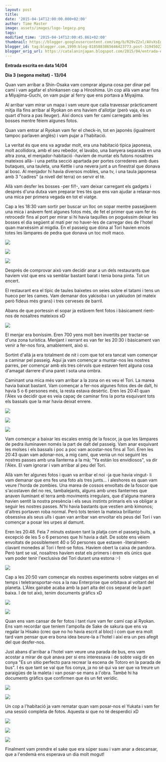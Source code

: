 ```yaml
---
layout: post
title: 
date: '2015-04-14T12:00:00.000+02:00'
author: Time Master
image: assets/images/logo-legacy.png
tags: 
modified_time: '2015-04-14T12:00:45.861+02:00'
thumbnail: https://blogger.googleusercontent.com/img/b/R29vZ2xl/AVvXsEgsvWskY-vwsfy9LdUEwQcF6GkHxVzz3Ry_JLlJhFfYwfj90kpBvCmZrRccCG8srZUGBb0ECyiYR5xwWZqz2ALQWBcpLRpcS5NiMku5LKkzLN0Z8I-PQrp8Ny8RZk8AoIyyFzHVUVsALPI/s72-c/20150414_182923.jpg
blogger_id: tag:blogger.com,1999:blog-8185883865646423773.post-3194502220224803227
blogger_orig_url: https://catalaninjapan.blogspot.com/2015/04/entrada-escrita-en-data-1404-dia-3.html
---
```


**Entrada escrita en data 14/04**  

  

**Dia 3 (segona meitat) - 13/04**  

Quan vam arribar a Shin-Osaka vam comprar alguna cosa per dinar pel camí i vam agafar el shinkansen cap a Hiroshima. Un cop allà vam anar fins a Miyajima-Guchi, on vam pujar al ferry que ens portava a Miyajima.  

  

Al arribar vam mirar un mapa i vam veure que calia travessar pràcticament mitja illa fins arribar al Ryokan on ens havíem d'allotjar (però vaja, és un quart d'hora a pas lleuger). Així doncs vam fer camí carregats amb les bosses mentre fèiem algunes fotos.  

  

Quan vam entrar al Ryokan vam fer el check-in, tot en japonès (igualment tampoc parlaven anglès) i vam pujar a l'habitació.  

  

La veritat és que ens va agradar molt, era una habitació típica japonesa, molt acollidora, amb el seu rebedor, el lavabo, una banyera separada en una altra zona, el menjador-habitació -havíem de muntar els futons nosaltres mateixos allà- i una petita secció apartada per portes correderes amb dues butaques, una tauleta, una Kettle i una nevera junt a un finestral que donava al bosc. Al menjador hi havia diversos mobles, una tv, i una taula japonesa amb 3 "cadires" (a nivell del terra) on servir el tè.  

  

Allà vam desfer les bosses -per fi!!-, vam deixar carregant els gadgets i després d'una dutxa vam preparar tres tès que ens van ajudar a relaxar-nos una mica per primera vegada en tot el viatge.  

  

Cap a les 18:30 vam sortir per buscar un lloc on sopar mentre passejàvem una mica i anàvem fent algunes fotos més, de fet el primer que vam fer és retrocedir fins al port per mirar si hi havia taquilles on poguéssim deixar les bosses el dia següent al matí per no haver-les de carregar des de l'hotel quan marxéssim al migdia. En el passeig que dóna al Tori havien encès totes les làmpares de pedra que donava un toc molt maco.  

  


[![](https://blogger.googleusercontent.com/img/b/R29vZ2xl/AVvXsEgsvWskY-vwsfy9LdUEwQcF6GkHxVzz3Ry_JLlJhFfYwfj90kpBvCmZrRccCG8srZUGBb0ECyiYR5xwWZqz2ALQWBcpLRpcS5NiMku5LKkzLN0Z8I-PQrp8Ny8RZk8AoIyyFzHVUVsALPI/s1600/20150414_182923.jpg)](https://blogger.googleusercontent.com/img/b/R29vZ2xl/AVvXsEgsvWskY-vwsfy9LdUEwQcF6GkHxVzz3Ry_JLlJhFfYwfj90kpBvCmZrRccCG8srZUGBb0ECyiYR5xwWZqz2ALQWBcpLRpcS5NiMku5LKkzLN0Z8I-PQrp8Ny8RZk8AoIyyFzHVUVsALPI/s1600/20150414_182923.jpg)
  


[![](https://blogger.googleusercontent.com/img/b/R29vZ2xl/AVvXsEhtGbW0-jc2zKp98oUocvKE6fszS-EWDN9bv3Riay3A9VcrArz8fjkW0KO7gC4YCVxWa_3-wBKPRHhlCh1nIJiyFTdzy_KyqRyKhZd18RtVuYyiRsPxdkMo7HB-G45DmK4b9JJ2jwNQKxQ/s1600/20150414_182948.jpg)](https://blogger.googleusercontent.com/img/b/R29vZ2xl/AVvXsEhtGbW0-jc2zKp98oUocvKE6fszS-EWDN9bv3Riay3A9VcrArz8fjkW0KO7gC4YCVxWa_3-wBKPRHhlCh1nIJiyFTdzy_KyqRyKhZd18RtVuYyiRsPxdkMo7HB-G45DmK4b9JJ2jwNQKxQ/s1600/20150414_182948.jpg)
  


[![](https://blogger.googleusercontent.com/img/b/R29vZ2xl/AVvXsEhxivO8LVnV-zAL2o7CXdPSBr2eztLAjrPTUYxJ9cD0FNarxGxd2N7u3heYeqUO16HfWUeViYhU0hMW3EJBVubkmMg7KPguI_duc3Z8syg2ClS_g40RYQj8A5hfd4sORG28GFrQiry31Yg/s1600/20150414_183003.jpg)](https://blogger.googleusercontent.com/img/b/R29vZ2xl/AVvXsEhxivO8LVnV-zAL2o7CXdPSBr2eztLAjrPTUYxJ9cD0FNarxGxd2N7u3heYeqUO16HfWUeViYhU0hMW3EJBVubkmMg7KPguI_duc3Z8syg2ClS_g40RYQj8A5hfd4sORG28GFrQiry31Yg/s1600/20150414_183003.jpg)
  

Després de comprovar això vam decidir anar a un dels restaurants que havíem vist que ens va semblar bastant barat i tenia bona pinta. Tot un encert.  

  

El restaurant era el típic de taules baixetes on seies sobre el tatami i tens un hueco per les cames. Vam demanar dos yakisoba i un yakiudon (el mateix però fideus més grans) i tres cerveses de barril.  

  

Abans de que portessin el sopar ja estàvem fent fotos i bàsicament rient-nos de nosaltres mateixos xD  

  


[![](https://blogger.googleusercontent.com/img/b/R29vZ2xl/AVvXsEgGmRb0A0Yoe7zp-cYYDoM-VB64br0zasQ8pALYFfJtK7I3SdsrLrsxzVxnJRPFZhqpyDZpCL6CCtCIjB0wo21QuK7aDC7uIS4BdyfZdB04xvElipNqIGtGx0NP__X-5lu3L7GkYiXHn3c/s1600/20150414_183017.jpg)](https://blogger.googleusercontent.com/img/b/R29vZ2xl/AVvXsEgGmRb0A0Yoe7zp-cYYDoM-VB64br0zasQ8pALYFfJtK7I3SdsrLrsxzVxnJRPFZhqpyDZpCL6CCtCIjB0wo21QuK7aDC7uIS4BdyfZdB04xvElipNqIGtGx0NP__X-5lu3L7GkYiXHn3c/s1600/20150414_183017.jpg)
  

El menjar era boníssim. Eren 700 yens molt ben invertits per tractar-se d'una zona turística. Menjant i xerrant es van fer les 20:30 i bàsicament van venir a fer-nos fora, amablement, això si.  

  

Sortint d'allà ja era totalment de nit i com que tot era tancat vam començar a caminar pel passeig. Aquí ja vam començar a muntar-nos les nostres parres, per començar amb els tres cèrvols que estaven fent alguna cosa d'amagat darrere d'una paret i sota una ombra.  

  

Caminant una mica més vam arribar a la zona on es veu el Tori. La marea havia baixat bastant. Vam començar a fer-nos algunes fotos des de dalt, hi havia 5 o 6 persones més, la resta estava desèrtic. Eren les 20:41 quan l'Álex va decidir que es veia capaç de caminar fins la porta esquivant tots els bassals que la mar havia deixat enrere.  

  


[![](https://blogger.googleusercontent.com/img/b/R29vZ2xl/AVvXsEgu_05CfwTLYO7KXNqrEt1SQuaIdWkntsJ1VbTCD7ca-pbHDcM_ZqPTt9VdMHQmblg6WmP5hJncWH4XqmH_lqeQ4lIIGuAkMpF9gHNS0xqslDxiS3Q4rWg73hSBcs_oaH8Xa12atgIdEzU/s1600/20150414_183132.jpg)](https://blogger.googleusercontent.com/img/b/R29vZ2xl/AVvXsEgu_05CfwTLYO7KXNqrEt1SQuaIdWkntsJ1VbTCD7ca-pbHDcM_ZqPTt9VdMHQmblg6WmP5hJncWH4XqmH_lqeQ4lIIGuAkMpF9gHNS0xqslDxiS3Q4rWg73hSBcs_oaH8Xa12atgIdEzU/s1600/20150414_183132.jpg)
  


[![](https://blogger.googleusercontent.com/img/b/R29vZ2xl/AVvXsEhckvou4lP8v1TiAwJVYzu2UBJfqhWp4mkfhczzC4FoAwwBzT_d5cPpJ8ZmpGNJ4-j-MOvYsRVc7x22ng8_44YGyq3oELVaCyKjDLP8EAX0tsulbSyLO3kdnRqeQu6WoAg4KzH5vN-qzVA/s1600/20150414_183200.jpg)](https://blogger.googleusercontent.com/img/b/R29vZ2xl/AVvXsEhckvou4lP8v1TiAwJVYzu2UBJfqhWp4mkfhczzC4FoAwwBzT_d5cPpJ8ZmpGNJ4-j-MOvYsRVc7x22ng8_44YGyq3oELVaCyKjDLP8EAX0tsulbSyLO3kdnRqeQu6WoAg4KzH5vN-qzVA/s1600/20150414_183200.jpg)
  


[![](https://blogger.googleusercontent.com/img/b/R29vZ2xl/AVvXsEgciw7At7UUoNEtfJHfBrfzWePGZlFgzT6aYHcCd_wb0wNE1cqbvreJt702THznitvSAYD0aEcnsy9sRfL8WbmC35pInxMoUyCbd6cK4p6wJVbuIBYs8wc_bQsyB1GpTDCgf2x0E2EczNo/s1600/20150414_183255.jpg)](https://blogger.googleusercontent.com/img/b/R29vZ2xl/AVvXsEgciw7At7UUoNEtfJHfBrfzWePGZlFgzT6aYHcCd_wb0wNE1cqbvreJt702THznitvSAYD0aEcnsy9sRfL8WbmC35pInxMoUyCbd6cK4p6wJVbuIBYs8wc_bQsyB1GpTDCgf2x0E2EczNo/s1600/20150414_183255.jpg)
  

Vam començar a baixar les escales enmig de la foscor, ja que les làmpares de pedra iluminaven només la part de dalt del passeig. Vam anar esquivant les molses i els bassals i poc a poc vam acostar-nos fins al Tori. Eren les 20:43 quan vam adonar-nos, a mig camí, que venia un noi seguint les nostres passes amb una llanterna a la mà; "Ya están los envidiosos", va dir l'Álex. El vam ignorar i vam arribar al peu del Tori.  

  

Allà vam fer algunes fotos i quan va arribar el noi -ja que havia vingut- li vam demanar que ens fes una foto als tres junts... i aleshores es quan vam veure l'horda de zombies. Una marea de cossos envoltats de la foscor que s'acostaven del no res, tambalejants, alguns amb unes llanternes que anaven iluminant el terra amb moviments irregulars, que d'alguna manera havien sentit la nostra presència i els seus instints primaris els va obligar a seguir les nostres passes. N'hi havia bastants que vestien amb kimonos; d'altres portaven roba normal. Però tots tenien la mateixa brillantor obsessiva als seus ulls i quan van arribar van envoltar els peus del Tori i van començar a posar les urpes al damunt.  

  

Eren les 20:48. Feia 7 minuts estaven tant la platja com el passeig buits, a excepció de les 5 o 6 persones que hi havia a dalt. De sobte ens vèiem envoltats de possiblement 40 o 50 persones que estaven -literalment- clavant monedes al Tori i fent-se fotos. Havíem obert la caixa de pandora. Però tant se val, nosaltres havíem estat els primers i érem els únics que vam poder tenir l'exclusiva del Tori durant una estona :-)  

  


[![](https://blogger.googleusercontent.com/img/b/R29vZ2xl/AVvXsEjurjE1SIcqaPytHs9RrctlU6D0ook1yWQqqDJIRF9rG945MH69TOmxWezmxAmVuYPgPaolmDM6CfaHV9EK3tVp-nI_rltdC3VejH-5TZPNSgKytWbaS4OT6fxcQS1sLU-jKv92O6L0w2o/s1600/20150414_183317.jpg)](https://blogger.googleusercontent.com/img/b/R29vZ2xl/AVvXsEjurjE1SIcqaPytHs9RrctlU6D0ook1yWQqqDJIRF9rG945MH69TOmxWezmxAmVuYPgPaolmDM6CfaHV9EK3tVp-nI_rltdC3VejH-5TZPNSgKytWbaS4OT6fxcQS1sLU-jKv92O6L0w2o/s1600/20150414_183317.jpg)
  

Cap a les 20:50 vam començar els nostres experiments sobre viatges en el temps i teletransportar-nos a la nau Enterprise que orbitava al voltant del planeta. L'Álex gairabé acaba amb la part alta del cos separat de la part baixa. I de tot això, tenim documents gràfics xD  

  


[![](https://blogger.googleusercontent.com/img/b/R29vZ2xl/AVvXsEgvgXOMf-qZWdvp_dY_tOEWoT8cdKAjN_ENNJVE4fsCekvQ8BmPLxEVR_1MiYjh1G5wMpGUqnJlIVLYIBDbIFlbMxfvJ7mCYLX_hXXR4RiMfetgTBdYbN_bJYxVR7wQiCmAmXVD96B0yn4/s1600/20150414_183459.jpg)](https://blogger.googleusercontent.com/img/b/R29vZ2xl/AVvXsEgvgXOMf-qZWdvp_dY_tOEWoT8cdKAjN_ENNJVE4fsCekvQ8BmPLxEVR_1MiYjh1G5wMpGUqnJlIVLYIBDbIFlbMxfvJ7mCYLX_hXXR4RiMfetgTBdYbN_bJYxVR7wQiCmAmXVD96B0yn4/s1600/20150414_183459.jpg)
  


[![](https://blogger.googleusercontent.com/img/b/R29vZ2xl/AVvXsEiAT6SbBaKFRtcC0wZR4jZCHhhgv4Y7aWaEAgj1WDxDZpa3n8h4dO96JtOhjgRaAIoUZ4EcrAvmn4gaeP7YZTEqz3FTVHfwMZA9AxlQ9DxyPJ5-CxUkLcHT-N5iGBrqtCsR8AHeXviO3tA/s1600/20150414_183515.jpg)](https://blogger.googleusercontent.com/img/b/R29vZ2xl/AVvXsEiAT6SbBaKFRtcC0wZR4jZCHhhgv4Y7aWaEAgj1WDxDZpa3n8h4dO96JtOhjgRaAIoUZ4EcrAvmn4gaeP7YZTEqz3FTVHfwMZA9AxlQ9DxyPJ5-CxUkLcHT-N5iGBrqtCsR8AHeXviO3tA/s1600/20150414_183515.jpg)
  

Quan ens vam cansar de fer fotos i tant riure vam fer camí cap al Ryokan. Ens vam recordar que teníem l'ampolla de Sake de sakura que ens va regalar la Hisako (crec que no ho havia escrit al bloc) i com que era molt tard vam pensar que era bona idea beure-la a l'hotel i així era un pes afegit del que desfer-nos.  

  

Just abans d'arribar a l'hotel vam veure una parada de bus, ens vam acostar a mirar de què anava per si ens interessava i de sobte vaig dir en conya "Es un sitio perfecto para recrear la escena de Totoro en la parada de bus". I és que tant se val que fos conya, ja no sé qui va ser que va treure un paraigües de la maleta i van posar-se mans a l'obra. També hi ha documents gràfics que confirmen que és un fet verídic.  

  


[![](https://blogger.googleusercontent.com/img/b/R29vZ2xl/AVvXsEhahv8jpcOO1VNUtnE6rSLMSi3knJWxng12QJ21KovZUwit_BELW1ZCrU-cNgoUSx-N0Dnm9SjV6gY0tayvF3a2z00NQGsqG8EnTV2bbtTyIRTQLX_NBAUchGPCwjPi_Aq8Zjq08mN5MKU/s1600/20150414_184726.jpg)](https://blogger.googleusercontent.com/img/b/R29vZ2xl/AVvXsEhahv8jpcOO1VNUtnE6rSLMSi3knJWxng12QJ21KovZUwit_BELW1ZCrU-cNgoUSx-N0Dnm9SjV6gY0tayvF3a2z00NQGsqG8EnTV2bbtTyIRTQLX_NBAUchGPCwjPi_Aq8Zjq08mN5MKU/s1600/20150414_184726.jpg)
  


[![](https://blogger.googleusercontent.com/img/b/R29vZ2xl/AVvXsEjwIpcG8hQdrZh6qGnCXuuAuhlBVkPjT1jHphxF0si4j3EX114piMfVtPPnCgAud9MI211Jqao183ZPiHpipuNbeeXPiVAbDYEACZq3so5GJbi333rx7n1POCz6otFK5WF5gFd0i9uIm4A/s1600/20150414_184738.jpg)](https://blogger.googleusercontent.com/img/b/R29vZ2xl/AVvXsEjwIpcG8hQdrZh6qGnCXuuAuhlBVkPjT1jHphxF0si4j3EX114piMfVtPPnCgAud9MI211Jqao183ZPiHpipuNbeeXPiVAbDYEACZq3so5GJbi333rx7n1POCz6otFK5WF5gFd0i9uIm4A/s1600/20150414_184738.jpg)
  

Un cop a l'habitació ja vam rematar quan vam posar-nos el Yukata i vam fer una sessió completa de fotos. Aquesta si que no té desperdici xD  

  


[![](https://blogger.googleusercontent.com/img/b/R29vZ2xl/AVvXsEjw1sPuNnT4_xmie6lk-wk6bBFvNme4v8Ntv72ja1kFKZNIQyxAPfg7nLm8zva_wJwRI4u9PRHKLSZVM-fcs1JVq8NsgKj04FOgSsomucNPQvVbRKPFFayKEu2yXRTSPCFhcyZI64Hi7no/s1600/20150414_184813.jpg)](https://blogger.googleusercontent.com/img/b/R29vZ2xl/AVvXsEjw1sPuNnT4_xmie6lk-wk6bBFvNme4v8Ntv72ja1kFKZNIQyxAPfg7nLm8zva_wJwRI4u9PRHKLSZVM-fcs1JVq8NsgKj04FOgSsomucNPQvVbRKPFFayKEu2yXRTSPCFhcyZI64Hi7no/s1600/20150414_184813.jpg)
  


[![](https://blogger.googleusercontent.com/img/b/R29vZ2xl/AVvXsEgURcRhyGBbpaO2lz8Hqk5S5XXbkz16-8fkkt33650PUk_UFmlglTJ3jmZvLK4P05HK_MiQSaXddHtPMYRVMv9PP7H6HIpKnIXnwUIetjDYT_F3lj2TJZwoFuTRy1wF1nsjQf-v_PFNh5s/s1600/20150414_184831.jpg)](https://blogger.googleusercontent.com/img/b/R29vZ2xl/AVvXsEgURcRhyGBbpaO2lz8Hqk5S5XXbkz16-8fkkt33650PUk_UFmlglTJ3jmZvLK4P05HK_MiQSaXddHtPMYRVMv9PP7H6HIpKnIXnwUIetjDYT_F3lj2TJZwoFuTRy1wF1nsjQf-v_PFNh5s/s1600/20150414_184831.jpg)
  


[![](https://blogger.googleusercontent.com/img/b/R29vZ2xl/AVvXsEg6w54mESE5NM1R1CqG7cP0k2vypYKSQpOQAW2WW6Vf-x64CYavARJPlE2nxcfXD5mJebHgr03zsbsc_RqRnTdKsg1dqnALDY057ferOONHuCq4Cap6Vy_K_Eyh_HRrnPhCjhunAfz1-q4/s1600/20150414_185008.jpg)](https://blogger.googleusercontent.com/img/b/R29vZ2xl/AVvXsEg6w54mESE5NM1R1CqG7cP0k2vypYKSQpOQAW2WW6Vf-x64CYavARJPlE2nxcfXD5mJebHgr03zsbsc_RqRnTdKsg1dqnALDY057ferOONHuCq4Cap6Vy_K_Eyh_HRrnPhCjhunAfz1-q4/s1600/20150414_185008.jpg)
  

Finalment vam prendre el sake que era súper suau i vam anar a descansar, que a l'endemà ens esperava un dia molt mogut!